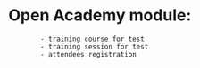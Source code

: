 # Open Academy module:
            - training course for test
            - training session for test
            - attendees registration
